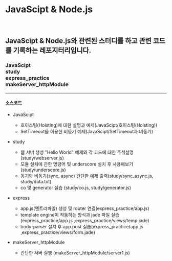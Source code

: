 # JavaScipt & Node.js

<br>

## JavaScipt & Node.js와 관련된 스터디를 하고 관련 코드를 기록하는 레포지터리입니다.

### JavaScipt<br>study<br>express_practice<br>makeServer_httpModule

---

#### 소스코드

- JavaScipt

  - 호이스팅(Hoisting)에 대한 설명과 예제(JavaScipt/호이스팅(Hoisting))
  - SetTimeout을 이용한 비동기 예제(JavaScipt/SetTimeout과 비동기)

- study

  - 웹 서버 생성 "Hello World" 예제와 각 코드에 대한 주석설명(study/webserver.js)
  - 모듈 설치에 관한 명령어 및 underscore 설치 후 사용해보기(study/underscore.js)
  - 동기와 비동기(sync, async) 간단한 예제 출력(study/sync_async.js, study/data.txt)
  - co 및 generator 실습 (study/co.js, study/generator.js)

- express

  - app.js(엔트리파일) 생성 및 router 연결(express_practice/app.js)
  - template engine이 작동하는 방식과 jade 파일 실습(express_practice/app.js ,express_practice/views/temp.jade)
  - body-parser 설치 후 app.post 실습(express_practice/app.js ,express_practice/views/form.jade)

- makeServer_httpModule
  - 간단한 서버 실행 (makeServer_httpModule/server1.js)
